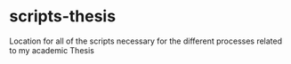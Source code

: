 # scripts-thesis
Location for all of the scripts necessary for the different processes related to my academic Thesis
